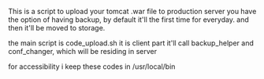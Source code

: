 This is a script to upload your tomcat .war file to production server
you have the option of having backup, by default it'll the first time for everyday.
and then it'll be moved to storage.

the main script is code_upload.sh it is client part
it'll call backup_helper and conf_changer, which will be residing in server

for accessibility i keep these codes in /usr/local/bin
